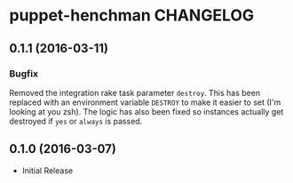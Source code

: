 puppet-henchman CHANGELOG
=========================

0.1.1 (2016-03-11)
------------------

### Bugfix

Removed the integration rake task parameter `destroy`. This has been replaced with an environment variable `DESTROY` to make it easier to set (I'm looking at you zsh). The logic has also been fixed so instances actually get destroyed if `yes` or `always` is passed.

0.1.0 (2016-03-07)
------------------

* Initial Release
